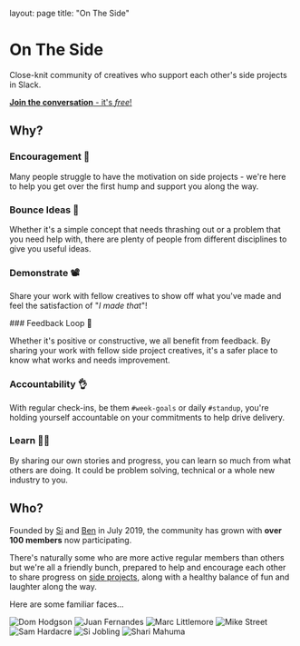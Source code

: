 layout: page
title: "On The Side"

# On The Side 

Close-knit community of creatives who support each other's side projects in Slack.

[**Join the conversation** - it's *free*!](https://join.slack.com/t/onthesideworkspace/shared_invite/enQtNzA0MTcyOTk4MzA2LWEzNjcxODIzM2I3ZjA0MWQ2YTI4YzcxZGMxNTkwNGI5ZGRkYWZmYWVmOTdmOTc3NmIyZjRmN2RmMjk1NTZlZGQ)

## Why?

### Encouragement 🙌

Many people struggle to have the motivation on side projects - we're here to help you get over the first hump and support you along the way.

### Bounce Ideas 💭

Whether it's a simple concept that needs thrashing out or a problem that you need help with, there are plenty of people from different disciplines to give you useful ideas.

### Demonstrate 📽

Share your work with fellow creatives to show off what you've made and feel the satisfaction of "_I made that_"!

### Feedback Loop 🔄

Whether it's positive or constructive, we all benefit from feedback. By sharing your work with fellow side project creatives, it's a safer place to know what works and needs improvement.

### Accountability 👌

With regular check-ins, be them `#week-goals` or daily `#standup`, you're holding yourself accountable on your commitments to help drive delivery.

### Learn 🧑‍🏫

By sharing our own stories and progress, you can learn so much from what others are doing. It could be problem solving, technical or a whole new industry to you.

## Who?

Founded by [Si](https://sijobling.com/) and [Ben](https://twitter.com/brussels) in July 2019, the community has grown with **over 100 members** now participating.

There's naturally some who are more active regular members than others but we're all a friendly bunch, prepared to help and encourage each other to share progress on [side projects](Projects), along with a healthy balance of fun and laughter along the way.

Here are some familiar faces…

![Dom Hodgson](https://ca.slack-edge.com/TKTLNP30D-UM41J7L5D-gf9b9d2edf4d-512)
![Juan Fernandes](https://ca.slack-edge.com/TKTLNP30D-UTE7UDCSH-ga1780be9a2c-512)
![Marc Littlemore](https://ca.slack-edge.com/TKTLNP30D-UQ5TDNEFM-g4b0d41741f2-512)
![Mike Street](https://ca.slack-edge.com/TKTLNP30D-U010WQXFR2P-gb4ee0784664-512)
![Sam Hardacre](https://ca.slack-edge.com/TKTLNP30D-ULB6A9CP7-gf372b3f6c7c-512)
![Si Jobling](https://ca.slack-edge.com/TKTLNP30D-UKG87FPRQ-1ae22eba176d-512)
![Shari Mahuma](https://ca.slack-edge.com/TKTLNP30D-U01477QERC6-69fb66faf05a-512)
